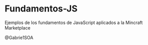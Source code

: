 # Fundamentos-JS

Ejemplos de los fundamentos de JavaScript aplicados a la Mincraft Marketplace

@Gabrie1SOA
